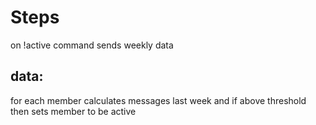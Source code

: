 # Steps

on !active command sends weekly data

## data:

for each member calculates messages last week
and if above threshold then sets member to be active
